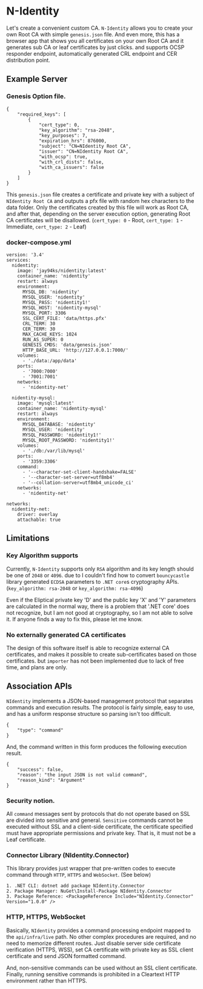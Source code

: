 # N-Identity
Let's create a convenient custom CA. `N-Identity` allows you to create your own Root CA with simple `genesis.json` file. And even more, this has a browser app that shows you all certificates on your own Root CA and it generates sub CA or leaf certificates by just clicks. and supports OCSP responder endpoint, automatically generated CRL endpoint and CER distribution point.

## Example Server
### Genesis Option file.
```
{
	"required_keys": [
		{
			"cert_type": 0, 
			"key_algorithm": "rsa-2048",
			"key_purposes": 7,
			"expiration_hrs": 876000,
			"subject": "CN=NIdentity Root CA",
			"issuer": "CN=NIdentity Root CA",
			"with_ocsp": true,
			"with_crl_dists": false,
			"with_ca_issuers": false
		}
	]
}
```
This `genesis.json` file creates a certificate and private key with a subject of `NIdentity Root CA` and outputs a pfx file with random hex characters to the data folder. Only the certificates created by this file will work as Root CA, and after that, depending on the server execution option, generating Root CA certificates will be disallowed. (`cert_type: 0` - Root, `cert_type: 1` - Immediate, `cert_type: 2` - Leaf)

### docker-compose.yml
```
version: '3.4'
services:
  nidentity:
    image: 'jay94ks/nidentity:latest'
    container_name: 'nidentity'
    restart: always
    environment:
      MYSQL_DB: 'nidentity'
      MYSQL_USER: 'nidentity'
      MYSQL_PASS: 'nidentity1!'
      MYSQL_HOST: 'nidentity-mysql'
      MYSQL_PORT: 3306
      SSL_CERT_FILE: 'data/https.pfx'
      CRL_TERM: 30
      CER_TERM: 30
      MAX_CACHE_KEYS: 1024
      RUN_AS_SUPER: 0
      GENESIS_CMDS: 'data/genesis.json'
      HTTP_BASE_URL: 'http://127.0.0.1:7000/'
    volumes:
      - './data:/app/data'
    ports:
      - '7000:7000'
      - '7001:7001'
    networks:
      - 'nidentity-net'
      
  nidentity-mysql:
    image: 'mysql:latest'
    container_name: 'nidentity-mysql'
    restart: always
    environment:
      MYSQL_DATABASE: 'nidentity'
      MYSQL_USER: 'nidentity'
      MYSQL_PASSWORD: 'nidentity1!'
      MYSQL_ROOT_PASSWORD: 'nidentity1!'
    volumes:
      - './db:/var/lib/mysql'
    ports:
      - '3359:3306'
    command:
      - '--character-set-client-handshake=FALSE'
      - '--character-set-server=utf8mb4'
      - '--collation-server=utf8mb4_unicode_ci'
    networks:
      - 'nidentity-net'

networks:
  nidentity-net:
    driver: overlay
    attachable: true

```

## Limitations
### Key Algorithm supports
Currently, `N-Identity` supports only `RSA` algorithm and its key length should be one of `2048` or `4096`. due to I couldn't find how to convert `bouncycastle` library generated `ECDSA` parameters to `.NET core`s cryptography APIs. (`key_algorithm: rsa-2048` or `key_algorithm: rsa-4096`)

Even if the Eliptical private key 'D' and the public key 'X' and 'Y' parameters are calculated in the normal way, there is a problem that '.NET core' does not recognize, but I am not good at cryptography, so I am not able to solve it. If anyone finds a way to fix this, please let me know.

### No externally generated CA certificates
The design of this software itself is able to recognize external CA certificates, and makes it possible to create sub-certificates based on those certificates. but `importer` has not been implemented due to lack of free time, and plans are only.

## Association APIs
`NIdentity` implements a JSON-based management protocol that separates commands and execution results. The protocol is fairly simple, easy to use, and has a uniform response structure so parsing isn't too difficult.

```
{
    "type": "command"
}
```
And, the command written in this form produces the following execution result.

```
{
    "success": false,
    "reason": "the input JSON is not valid command",
    "reason_kind": "Argument"
}
```

### Security notion.
All `command` messages sent by protocols that do not operate based on SSL are divided into sensitive and general. `Sensitive` commands cannot be executed without SSL and a client-side certificate, the certificate specified must have appropriate permissions and private key. That is, it must not be a Leaf certificate. 

### Connector Library (NIdentity.Connector)
This library provides just wrapper that pre-written codes to execute command through `HTTP`, `HTTPS` and `WebSocket`. (See below)

```
1. .NET CLI: dotnet add package NIdentity.Connector
2. Package Manager: NuGet\Install-Package NIdentity.Connector
3. Package Reference: <PackageReference Include="NIdentity.Connector" Version="1.0.0" />
```

### HTTP, HTTPS, WebSocket
Basically, `NIdentity` provides a command processing endpoint mapped to the `api/infra/live` path. No other complex procedures are required, and no need to memorize different routes. Just disable server side certificate verification (HTTPS, WSS), set CA certificate with private key as SSL client certificate and send JSON formatted command.

And, non-sensitive commands can be used without an SSL client certificate. Finally, running sensitive commands is prohibited in a Cleartext HTTP environment rather than HTTPS.
